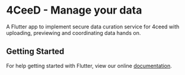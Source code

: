 # 4CeeD - Manage your data

A Flutter app to implement secure data curation service for 4ceed with uploading, previewing and coordinating data hands on.

## Getting Started

For help getting started with Flutter, view our online
[documentation](https://flutter.io/).
